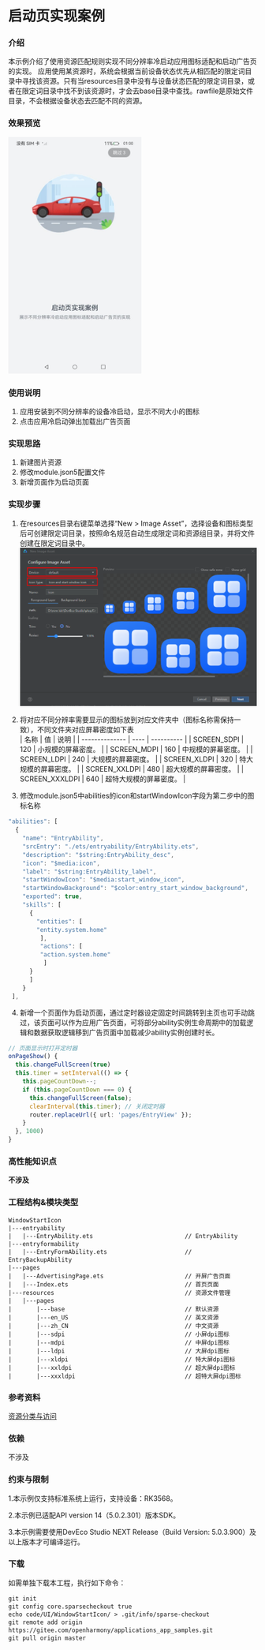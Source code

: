 # 启动页实现案例

### 介绍

本示例介绍了使用资源匹配规则实现不同分辨率冷启动应用图标适配和启动广告页的实现。 应用使用某资源时，系统会根据当前设备状态优先从相匹配的限定词目录中寻找该资源。只有当resources目录中没有与设备状态匹配的限定词目录，或者在限定词目录中找不到该资源时，才会去base目录中查找。rawfile是原始文件目录，不会根据设备状态去匹配不同的资源。

### 效果预览

<img src='screenshots/devices/window_start_icon.jpeg' width="270">

### 使用说明

1. 应用安装到不同分辨率的设备冷启动，显示不同大小的图标
2. 点击应用冷启动弹出加载出广告页面

### 实现思路
1. 新建图片资源
2. 修改module.json5配置文件
3. 新增页面作为启动页面

### 实现步骤
1. 在resources目录右键菜单选择“New > Image Asset”，选择设备和图标类型后可创建限定词目录，按照命名规范自动生成限定词和资源组目录，并将文件创建在限定词目录中。
   ![](screenshots/devices/create_image_asset.png)

2. 将对应不同分辨率需要显示的图标放到对应文件夹中（图标名称需保持一致），不同文件夹对应屏幕密度如下表  
   | 名称            | 值   | 说明         |
   | -------------- | ---- | ---------- |
   | SCREEN_SDPI    | 120  | 小规模的屏幕密度。  |
   | SCREEN_MDPI    | 160  | 中规模的屏幕密度。   |
   | SCREEN_LDPI    | 240  | 大规模的屏幕密度。   |
   | SCREEN_XLDPI   | 320  | 特大规模的屏幕密度。  |
   | SCREEN_XXLDPI  | 480  | 超大规模的屏幕密度。  |
   | SCREEN_XXXLDPI | 640  | 超特大规模的屏幕密度。 |
3. 修改module.json5中abilities的icon和startWindowIcon字段为第二步中的图标名称
```ts
"abilities": [
  {
    "name": "EntryAbility",
    "srcEntry": "./ets/entryability/EntryAbility.ets",
    "description": "$string:EntryAbility_desc",
    "icon": "$media:icon",
    "label": "$string:EntryAbility_label",
    "startWindowIcon": "$media:start_window_icon",
    "startWindowBackground": "$color:entry_start_window_background",
    "exported": true,
    "skills": [
      {
        "entities": [
        "entity.system.home"
         ],
         "actions": [
         "action.system.home"
          ]
      }
      ]
    }
 ],
  ```
4. 新增一个页面作为启动页面，通过定时器设定固定时间跳转到主页也可手动跳过，该页面可以作为应用广告页面，可将部分ability实例生命周期中的加载逻辑和数据获取逻辑移到广告页面中加载减少ability实例创建时长。
```ts
// 页面显示时打开定时器
onPageShow() {
  this.changeFullScreen(true)
  this.timer = setInterval(() => {
    this.pageCountDown--;
    if (this.pageCountDown === 0) {
      this.changeFullScreen(false);
      clearInterval(this.timer); // 关闭定时器
      router.replaceUrl({ url: 'pages/EntryView' });
    }
  }, 1000)
}
  ```
### 高性能知识点

**不涉及**

### 工程结构&模块类型

```
WindowStartIcon                                    
|---entryability                                       
|   |---EntryAbility.ets                          // EntryAbility  
|---entryformability                                           
|   |---EntryFormAbility.ets                      // EntryBackupAbility       
|---pages                                           
|   |---AdvertisingPage.ets                       // 开屏广告页面        
|   |---Index.ets                                 // 首页页面              
|---resources                                     // 资源文件管理                               
|   |---pages                                             
|       |---base                                  // 默认资源   
|       |---en_US                                 // 英文资源 
|       |---zh_CN                                 // 中文资源 
|       |---sdpi                                  // 小屏dpi图标 
|       |---mdpi                                  // 中屏dpi图标
|       |---ldpi                                  // 大屏dpi图标
|       |---xldpi                                 // 特大屏dpi图标 
|       |---xxldpi                                // 超大屏dpi图标
|       |---xxxldpi                               // 超特大屏dpi图标      
```

### 参考资料

[资源分类与访问](https://developer.huawei.com/consumer/cn/doc/harmonyos-guides-V5/resource-categories-and-access-V5)

### 依赖
不涉及

### 约束与限制
1.本示例仅支持标准系统上运行，支持设备：RK3568。

2.本示例已适配API version 14（5.0.2.301）版本SDK。

3.本示例需要使用DevEco Studio NEXT Release（Build Version: 5.0.3.900）及以上版本才可编译运行。

### 下载
如需单独下载本工程，执行如下命令：

```
git init
git config core.sparsecheckout true
echo code/UI/WindowStartIcon/ > .git/info/sparse-checkout
git remote add origin https://gitee.com/openharmony/applications_app_samples.git
git pull origin master
```